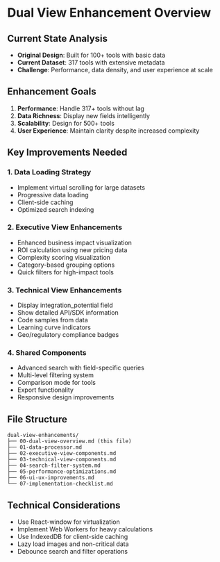 # Dual View Enhancement Overview

## Current State Analysis
- **Original Design**: Built for 100+ tools with basic data
- **Current Dataset**: 317 tools with extensive metadata
- **Challenge**: Performance, data density, and user experience at scale

## Enhancement Goals
1. **Performance**: Handle 317+ tools without lag
2. **Data Richness**: Display new fields intelligently
3. **Scalability**: Design for 500+ tools
4. **User Experience**: Maintain clarity despite increased complexity

## Key Improvements Needed

### 1. Data Loading Strategy
- Implement virtual scrolling for large datasets
- Progressive data loading
- Client-side caching
- Optimized search indexing

### 2. Executive View Enhancements
- Enhanced business impact visualization
- ROI calculation using new pricing data
- Complexity scoring visualization
- Category-based grouping options
- Quick filters for high-impact tools

### 3. Technical View Enhancements
- Display integration_potential field
- Show detailed API/SDK information
- Code samples from data
- Learning curve indicators
- Geo/regulatory compliance badges

### 4. Shared Components
- Advanced search with field-specific queries
- Multi-level filtering system
- Comparison mode for tools
- Export functionality
- Responsive design improvements

## File Structure
```
dual-view-enhancements/
├── 00-dual-view-overview.md (this file)
├── 01-data-processor.md
├── 02-executive-view-components.md
├── 03-technical-view-components.md
├── 04-search-filter-system.md
├── 05-performance-optimizations.md
├── 06-ui-ux-improvements.md
└── 07-implementation-checklist.md
```

## Technical Considerations
- Use React-window for virtualization
- Implement Web Workers for heavy calculations
- Use IndexedDB for client-side caching
- Lazy load images and non-critical data
- Debounce search and filter operations